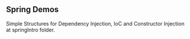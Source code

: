 ## Spring Demos

Simple Structures for Dependency Injection, IoC and Constructor Injection at springIntro folder.
